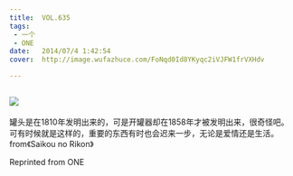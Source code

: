 ```yaml
---
title:	VOL.635
tags:
 - 一个
 - ONE
date:	2014/07/4 1:42:54
cover:	http://image.wufazhuce.com/FoNqd0Id8YKyqc2iVJFW1frVXHdv

---
```

![](http://image.wufazhuce.com/FoNqd0Id8YKyqc2iVJFW1frVXHdv)
---

罐头是在1810年发明出来的，可是开罐器却在1858年才被发明出来，很奇怪吧。可有时候就是这样的，重要的东西有时也会迟来一步，无论是爱情还是生活。from《Saikou no Rikon》
 
Reprinted from ONE

